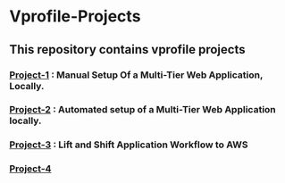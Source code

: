 # Vprofile-Projects
## This repository contains vprofile projects
### [Project-1](Project-1) : Manual Setup Of a Multi-Tier Web Application, Locally.
### [Project-2](Project-2/) : Automated setup of a Multi-Tier Web Application locally.
### [Project-3](Project-3) : Lift and Shift Application Workflow to AWS
### [Project-4]()
